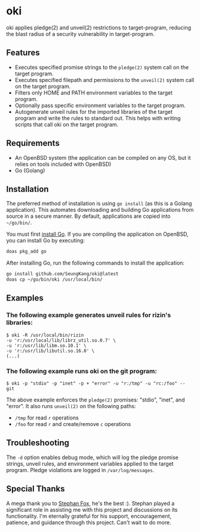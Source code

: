 # oki

oki applies pledge(2) and unveil(2) restrictions to target-program,
reducing the blast radius of a security vulnerability in target-program.

## Features

- Executes specified promise strings to the `pledge(2)` system call on the 
  target program.
- Executes specified filepath and permissions to the `unveil(2)` system call on 
  the target program.
- Filters only HOME and PATH environment variables to the target program.
- Optionally pass specific environment variables to the target program.
- Autogenerate unveil rules for the imported libraries of the target program
  and write the rules to standard out. This helps with writing scripts that
  call oki on the target program.

## Requirements

- An OpenBSD system (the application can be compiled on any OS, but it relies on tools included with OpenBSD)
- Go (Golang)

## Installation

The preferred method of installation is using `go install` (as this is
a Golang application). This automates downloading and building Go
applications from source in a secure manner. By default, applications
are copied into `~/go/bin/`.

You must first [install Go](https://golang.org/doc/install). If you are
compiling the application on OpenBSD, you can install Go by executing:

```sh
doas pkg_add go
```

After installing Go, run the following commands to install the application:

```sh
go install github.com/SeungKang/oki@latest
doas cp ~/go/bin/oki /usr/local/bin/
```

## Examples

### The following example generates unveil rules for rizin's libraries:

```console
$ oki -R /usr/local/bin/rizin
-u 'r:/usr/local/lib/librz_util.so.0.7' \
-u 'r:/usr/lib/libm.so.10.1' \
-u 'r:/usr/lib/libutil.so.16.0' \
(...)
```

### The following example runs oki on the git program:

```console
$ oki -p "stdio" -p "inet" -p + "error" -u "r:/tmp" -u "rc:/foo" -- git
```

The above example enforces the `pledge(2)` promises: "stdio", "inet",
and "error". It also runs `unveil(2)` on the following paths:
- `/tmp` for read `r` operations
- `/foo` for read `r` and create/remove `c` operations

## Troubleshooting

The `-d` option enables debug mode, which will log the pledge promise strings,
unveil rules, and environment variables applied to the target program.
Pledge violations are logged in `/var/log/messages`.

## Special Thanks

A mega thank you to [Stephan Fox](https://github.com/stephen-fox), 
he's the best :). Stephan played a significant role in assisting me with this 
project and discussions on its functionality. I'm eternally grateful for his 
support, encouragement, patience, and guidance through this project. Can't 
wait to do more.
